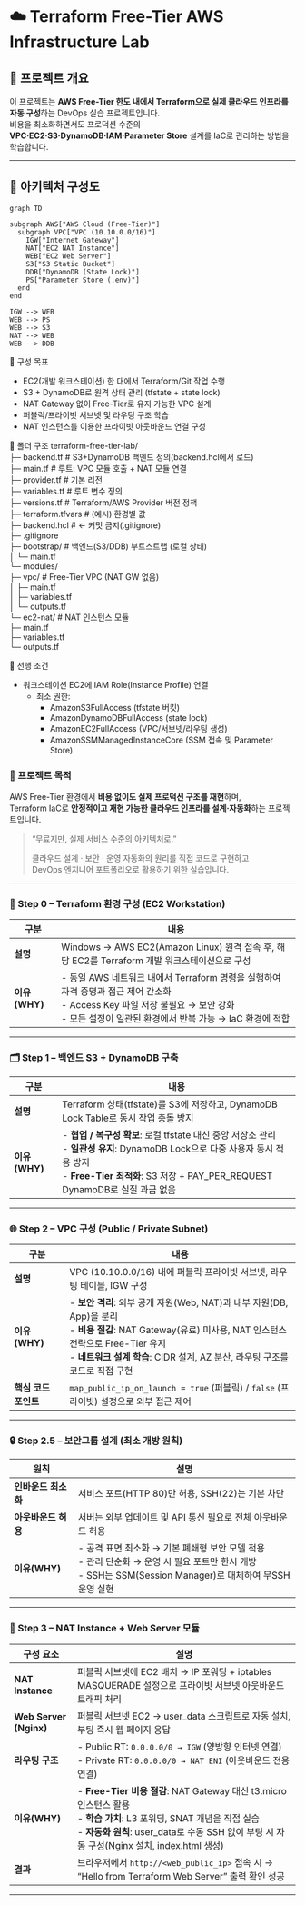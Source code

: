 # ☁️ Terraform Free-Tier AWS Infrastructure Lab

## 📖 프로젝트 개요
이 프로젝트는 **AWS Free-Tier 한도 내에서 Terraform으로 실제 클라우드 인프라를 자동 구성**하는 DevOps 실습 프로젝트입니다.  
비용을 최소화하면서도 프로덕션 수준의 **VPC·EC2·S3·DynamoDB·IAM·Parameter Store** 설계를 IaC로 관리하는 방법을 학습합니다.

---

## 🧱 아키텍처 구성도

```mermaid
graph TD

subgraph AWS["AWS Cloud (Free-Tier)"]
  subgraph VPC["VPC (10.10.0.0/16)"]
    IGW["Internet Gateway"]
    NAT["EC2 NAT Instance"]
    WEB["EC2 Web Server"]
    S3["S3 Static Bucket"]
    DDB["DynamoDB (State Lock)"]
    PS["Parameter Store (.env)"]
  end
end

IGW --> WEB
WEB --> PS
WEB --> S3
NAT --> WEB
WEB --> DDB
```

🎯 구성 목표
- EC2(개발 워크스테이션) 한 대에서 Terraform/Git 작업 수행
- S3 + DynamoDB로 원격 상태 관리 (tfstate + state lock)
- NAT Gateway 없이 Free-Tier로 유지 가능한 VPC 설계
- 퍼블릭/프라이빗 서브넷 및 라우팅 구조 학습
- NAT 인스턴스를 이용한 프라이빗 아웃바운드 연결 구성

📂 폴더 구조
terraform-free-tier-lab/  
├─ backend.tf                  # S3+DynamoDB 백엔드 정의(backend.hcl에서 로드)  
├─ main.tf                     # 루트: VPC 모듈 호출 + NAT 모듈 연결  
├─ provider.tf                 # 기본 리전  
├─ variables.tf                # 루트 변수 정의   
├─ versions.tf                 # Terraform/AWS Provider 버전 정책  
├─ terraform.tfvars            # (예시) 환경별 값  
├─ backend.hcl                 # ← 커밋 금지(.gitignore)  
├─ .gitignore  
├─ bootstrap/                  # 백엔드(S3/DDB) 부트스트랩 (로컬 상태)  
│  └─ main.tf  
└─ modules/  
   ├─ vpc/                     # Free-Tier VPC (NAT GW 없음)  
   │  ├─ main.tf  
   │  ├─ variables.tf  
   │  └─ outputs.tf  
   └─ ec2-nat/                 # NAT 인스턴스 모듈  
      ├─ main.tf  
      ├─ variables.tf  
      └─ outputs.tf  

🔑 선행 조건
- 워크스테이션 EC2에 IAM Role(Instance Profile) 연결
   - 최소 권한:
     - AmazonS3FullAccess (tfstate 버킷)
     - AmazonDynamoDBFullAccess (state lock)
     - AmazonEC2FullAccess (VPC/서브넷/라우팅 생성)
     - AmazonSSMManagedInstanceCore (SSM 접속 및 Parameter Store)
    
### 🎯 프로젝트 목적

AWS Free-Tier 환경에서 **비용 없이도 실제 프로덕션 구조를 재현**하며,  
Terraform IaC로 **안정적이고 재현 가능한 클라우드 인프라를 설계·자동화**하는 프로젝트입니다.

> “무료지만, 실제 서비스 수준의 아키텍처로.”  
>  
> 클라우드 설계 · 보안 · 운영 자동화의 원리를 직접 코드로 구현하고  
> DevOps 엔지니어 포트폴리오로 활용하기 위한 실습입니다.

---

### 🧱 Step 0 – Terraform 환경 구성 (EC2 Workstation)

| 구분 | 내용 |
|------|------|
| **설명** | Windows → AWS EC2(Amazon Linux) 원격 접속 후, 해당 EC2를 Terraform 개발 워크스테이션으로 구성 |
| **이유(WHY)** | - 동일 AWS 네트워크 내에서 Terraform 명령을 실행하여 자격 증명과 접근 제어 간소화<br>- Access Key 파일 저장 불필요 → 보안 강화<br>- 모든 설정이 일관된 환경에서 반복 가능 → IaC 환경에 적합 |

---

### 🗂️ Step 1 – 백엔드 S3 + DynamoDB 구축

| 구분 | 내용 |
|------|------|
| **설명** | Terraform 상태(tfstate)를 S3에 저장하고, DynamoDB Lock Table로 동시 작업 충돌 방지 |
| **이유(WHY)** | - **협업 / 복구성 확보**: 로컬 tfstate 대신 중앙 저장소 관리<br>- **일관성 유지**: DynamoDB Lock으로 다중 사용자 동시 적용 방지<br>- **Free-Tier 최적화**: S3 저장 + PAY_PER_REQUEST DynamoDB로 실질 과금 없음 |

---

### 🌐 Step 2 – VPC 구성 (Public / Private Subnet)

| 구분 | 내용 |
|------|------|
| **설명** | VPC (10.10.0.0/16) 내에 퍼블릭·프라이빗 서브넷, 라우팅 테이블, IGW 구성 |
| **이유(WHY)** | - **보안 격리**: 외부 공개 자원(Web, NAT)과 내부 자원(DB, App)을 분리<br>- **비용 절감**: NAT Gateway(유료) 미사용, NAT 인스턴스 전략으로 Free-Tier 유지<br>- **네트워크 설계 학습**: CIDR 설계, AZ 분산, 라우팅 구조를 코드로 직접 구현 |
| **핵심 코드 포인트** | `map_public_ip_on_launch = true` (퍼블릭) / `false` (프라이빗) 설정으로 외부 접근 제어 |

---

### 🔒 Step 2.5 – 보안그룹 설계 (최소 개방 원칙)

| 원칙 | 설명 |
|------|------|
| **인바운드 최소화** | 서비스 포트(HTTP 80)만 허용, SSH(22)는 기본 차단 |
| **아웃바운드 허용** | 서버는 외부 업데이트 및 API 통신 필요로 전체 아웃바운드 허용 |
| **이유(WHY)** | - 공격 표면 최소화 → 기본 폐쇄형 보안 모델 적용<br>- 관리 단순화 → 운영 시 필요 포트만 한시 개방<br>- SSH는 SSM(Session Manager)로 대체하여 무SSH 운영 실현 |

---

### 🧩 Step 3 – NAT Instance + Web Server 모듈

| 구성 요소 | 설명 |
|------------|------|
| **NAT Instance** | 퍼블릭 서브넷에 EC2 배치 → IP 포워딩 + iptables MASQUERADE 설정으로 프라이빗 서브넷 아웃바운드 트래픽 처리 |
| **Web Server (Nginx)** | 퍼블릭 서브넷 EC2 → user_data 스크립트로 자동 설치, 부팅 즉시 웹 페이지 응답 |
| **라우팅 구조** | - Public RT: `0.0.0.0/0 → IGW` (양방향 인터넷 연결)<br>- Private RT: `0.0.0.0/0 → NAT ENI` (아웃바운드 전용 연결) |
| **이유(WHY)** | - **Free-Tier 비용 절감**: NAT Gateway 대신 t3.micro 인스턴스 활용<br>- **학습 가치**: L3 포워딩, SNAT 개념을 직접 실습<br>- **자동화 원칙**: user_data로 수동 SSH 없이 부팅 시 자동 구성(Nginx 설치, index.html 생성) |
| **결과** | 브라우저에서 `http://<web_public_ip>` 접속 시 → “Hello from Terraform Web Server” 출력 확인 성공 |

---
